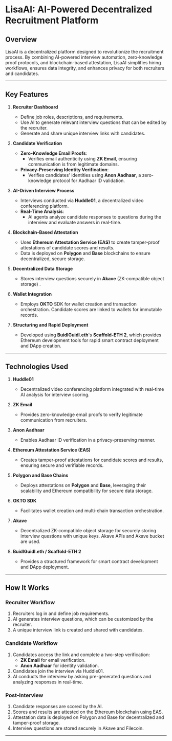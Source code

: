 # **LisaAI: AI-Powered Decentralized Recruitment Platform**

## **Overview**  
LisaAI is a decentralized platform designed to revolutionize the recruitment process. By combining AI-powered interview automation, zero-knowledge proof protocols, and blockchain-based attestation, LisaAI simplifies hiring workflows, ensures data integrity, and enhances privacy for both recruiters and candidates.  

---

## **Key Features**

1. **Recruiter Dashboard**  
   - Define job roles, descriptions, and requirements.  
   - Use AI to generate relevant interview questions that can be edited by the recruiter.  
   - Generate and share unique interview links with candidates.  

2. **Candidate Verification**  
   - **Zero-Knowledge Email Proofs**:  
     - Verifies email authenticity using **ZK Email**, ensuring communication is from legitimate domains.  
   - **Privacy-Preserving Identity Verification**:  
     - Verifies candidates' identities using **Anon Aadhaar**, a zero-knowledge protocol for Aadhaar ID validation.  

3. **AI-Driven Interview Process**  
   - Interviews conducted via **Huddle01**, a decentralized video conferencing platform.  
   - **Real-Time Analysis**:  
     - AI agents analyze candidate responses to questions during the interview and evaluate answers in real-time.  

4. **Blockchain-Based Attestation**  
   - Uses **Ethereum Attestation Service (EAS)** to create tamper-proof attestations of candidate scores and results.  
   - Data is deployed on **Polygon** and **Base** blockchains to ensure decentralized, secure storage.  

5. **Decentralized Data Storage**  
   - Stores interview questions securely in **Akave** (ZK-compatible object storage) .

6. **Wallet Integration**  
   - Employs **OKTO** SDK for wallet creation and transaction orchestration. Candidate scores are linked to wallets for immutable records.  

7. **Structuring and Rapid Deployment**  
   - Developed using **BuidlGuidl.eth**'s **Scaffold-ETH 2**, which provides Ethereum development tools for rapid smart contract deployment and DApp creation.  

---

## **Technologies Used**

1. **Huddle01**  
   - Decentralized video conferencing platform integrated with real-time AI analysis for interview scoring.  

1. **ZK Email**  
   - Provides zero-knowledge email proofs to verify legitimate communication from recruiters.  

2. **Anon Aadhaar**  
   - Enables Aadhaar ID verification in a privacy-preserving manner.  

4. **Ethereum Attestation Service (EAS)**  
   - Creates tamper-proof attestations for candidate scores and results, ensuring secure and verifiable records.  

5. **Polygon and Base Chains**  
   - Deploys attestations on **Polygon** and **Base**, leveraging their scalability and Ethereum compatibility for secure data storage.  

6. **OKTO SDK**  
   - Facilitates wallet creation and multi-chain transaction orchestration.  

7. **Akave**  
   - Decentralized ZK-compatible object storage for securely storing interview questions with unique keys.  Akave APIs and  Akave bucket are used.  

8. **BuidlGuidl.eth / Scaffold-ETH 2**  
   - Provides a structured framework for smart contract development and DApp deployment.  


---

## **How It Works**

### **Recruiter Workflow**  
1. Recruiters log in and define job requirements.  
2. AI generates interview questions, which can be customized by the recruiter.  
3. A unique interview link is created and shared with candidates.  

### **Candidate Workflow**  
1. Candidates access the link and complete a two-step verification:  
   - **ZK Email** for email verification.  
   - **Anon Aadhaar** for identity validation.  
2. Candidates join the interview via Huddle01.  
3. AI conducts the interview by asking pre-generated questions and analyzing responses in real-time.  

### **Post-Interview**  
1. Candidate responses are scored by the AI.  
2. Scores and results are attested on the Ethereum blockchain using EAS.  
3. Attestation data is deployed on Polygon and Base for decentralized and tamper-proof storage.  
4. Interview questions are stored securely in Akave and Filecoin.  

---

